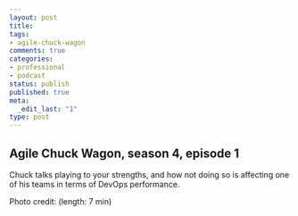 ```yaml
---
layout: post
title: 
tags:
- agile-chuck-wagon
comments: true
categories:
- professional
- podcast
status: publish
published: true
meta:
  _edit_last: "1"
type: post
---
```


## Agile Chuck Wagon, season 4, episode 1

Chuck talks playing to your strengths, and how not doing so is affecting one of his teams in terms of DevOps performance.

Photo credit:   (length: 7 min)
